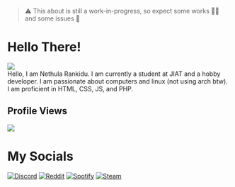 > ⚠ This about is still a work-in-progress, so expect some works 👷‍♂️ and some issues 🐛

# Hello There!

![](https://readme-typing-svg.demolab.com?font=Fira+Code&pause=1000&color=979797&width=435&lines=Hi%2C+I'm+Nethula+Rankidu+%F0%9F%91%8B;I'm+from+Sri+Lanka+%F0%9F%98%83;Nice+to+meet+you+%F0%9F%98%8A)   
Hello, I am Nethula Rankidu. I am currently a student at JIAT and a hobby developer. I am passionate about computers and linux (not using arch btw). I am proficient in HTML, CSS, JS, and PHP. <br>

## Profile Views
![](https://komarev.com/ghpvc/?username=nethularankidu&color=151515&style=plastic)  

# My Socials
[![Discord](https://img.shields.io/badge/%E2%80%8B-discord-blue?logo=discord)](https://pastebin.com/0uCFZYPx)
[![Reddit](https://img.shields.io/badge/%E2%80%8B-discord-blue?logo=reddit)](https://www.reddit.com/u/Ahmchill)
[![Spotify](https://img.shields.io/badge/%E2%80%8B-discord-blue?logo=spotify)](https://open.spotify.com/user/31sobltrpac4puipceq44v3xhajq)
[![Steam](https://img.shields.io/badge/%E2%80%8B-discord-blue?logo=discord)](https://steamcommunity.com/profiles/76561199243295724) <br>


<!--
Here are some ideas to get you started:

- 🔭 I’m currently working on ...
- 🌱 I’m currently learning ...
- 👯 I’m looking to collaborate on ...
- 🤔 I’m looking for help with ...
- 💬 Ask me about ...
- 📫 How to reach me: ...
- 😄 Pronouns: ...
- ⚡ Fun fact: ...
-->
